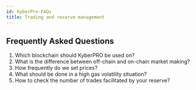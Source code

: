 ```yaml
---
id: KyberPro-FAQs
title: Trading and reserve management
---
```

[//]: # (tagline)

## Frequently Asked Questions

1. Which blockchain should KyberPRO be used on?
2. What is the difference between off-chain and on-chain market making?
3. How frequently do we set prices? 
4. What should be done in a high gas volatility situation?
5. How to check the number of trades facilitated by your reserve?
